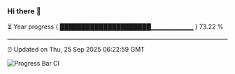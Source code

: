 ### Hi there 👋

⏳ Year progress { █████████████████████▁▁▁▁▁▁▁▁▁ } 73.22 %

---

⏰ Updated on Thu, 25 Sep 2025 06:22:59 GMT

![Progress Bar CI](https://github.com/liununu/liununu/workflows/Progress%20Bar%20CI/badge.svg)
